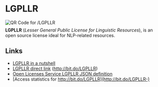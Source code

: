 LGPLLR 
=======

<img src="http://chart.apis.google.com/chart?cht=qr&amp;chs=100x100&amp;choe=UTF-8&amp;chld=H%7C0&amp;chl=http://bit.do/LGPLLR" alt="QR Code for /LGPLLR" style="margin-bottom: -7px"> 

**LGPLLR** (*Lesser General Public License for Linguistic Resources*), is an open source license ideal for NLP-related resources.

Links
----- 

- [LGPLLR in a nutshell](http://2009.rmll.info/IMG/pdf/RMLL2009-Sciences-Sebastien_Paumier-LGPLLR.pdf)
- [LGPLLR direct link](https://raw.githubusercontent.com/UnitexGramLab/LGPLLR/master/LGPLLR) (http://bit.do/LGPLLR)
- [Open Licenses Service LGPLLR JSON definition](https://raw.githubusercontent.com/UnitexGramLab/LGPLLR/master/LGPLLR.json)
- [Access statistics for http://bit.do/LGPLLR](http://bit.do/LGPLLR-)
